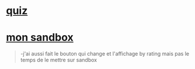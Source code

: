# [quiz](https://wild-quiz-client.herokuapp.com/solution/5e676a561177bccabcc84ed0a)

# [mon sandbox](https://codesandbox.io/s/game-api--7kxk6?file=/src/App.js)
>-j'ai aussi fait le bouton qui change et l'affichage by rating mais pas le temps de le mettre sur sandbox 

